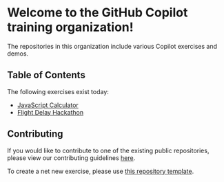 # Welcome to the GitHub Copilot training organization!

The repositories in this organization include various Copilot exercises and demos.

## Table of Contents

The following exercises exist today:
- [JavaScript Calculator](https://github.com/ps-copilot-sandbox/javascript-calculator)
- [Flight Delay Hackathon](https://github.com/ps-copilot-sandbox/flight-delay-hackathon)

## Contributing

If you would like to contribute to one of the existing public repositories, please view our contributing guidelines [here](./.github/CONTRIBUTING.md).

To create a net new exercise, please use [this repository template](https://github.com/ps-copilot-sandbox/copilot-exercise-template).
